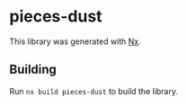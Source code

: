 # pieces-dust

This library was generated with [Nx](https://nx.dev).

## Building

Run `nx build pieces-dust` to build the library.
